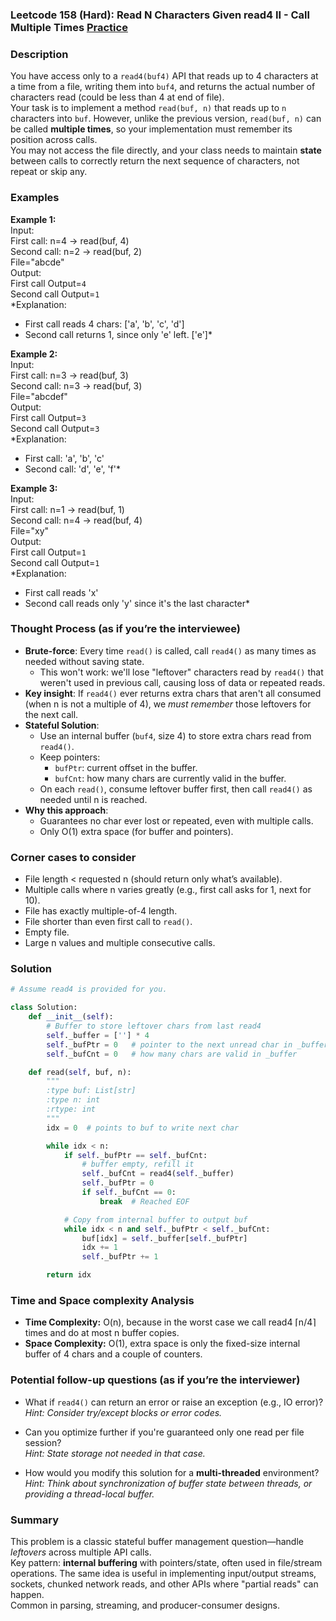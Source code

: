 ### Leetcode 158 (Hard): Read N Characters Given read4 II - Call Multiple Times [Practice](https://leetcode.com/problems/read-n-characters-given-read4-ii-call-multiple-times)

### Description  
You have access only to a `read4(buf4)` API that reads up to 4 characters at a time from a file, writing them into `buf4`, and returns the actual number of characters read (could be less than 4 at end of file).  
Your task is to implement a method `read(buf, n)` that reads up to `n` characters into `buf`. However, unlike the previous version, `read(buf, n)` can be called **multiple times**, so your implementation must remember its position across calls.  
You may not access the file directly, and your class needs to maintain **state** between calls to correctly return the next sequence of characters, not repeat or skip any.

### Examples  

**Example 1:**  
Input:  
First call: n=4 → read(buf, 4)  
Second call: n=2 → read(buf, 2)  
File="abcde"  
Output:  
First call Output=`4`  
Second call Output=`1`  
*Explanation:  
- First call reads 4 chars: ['a', 'b', 'c', 'd']  
- Second call returns 1, since only 'e' left. ['e']*

**Example 2:**  
Input:  
First call: n=3 → read(buf, 3)  
Second call: n=3 → read(buf, 3)  
File="abcdef"  
Output:  
First call Output=`3`  
Second call Output=`3`  
*Explanation:  
- First call: 'a', 'b', 'c'  
- Second call: 'd', 'e', 'f'*

**Example 3:**  
Input:  
First call: n=1 → read(buf, 1)  
Second call: n=4 → read(buf, 4)  
File="xy"  
Output:  
First call Output=`1`  
Second call Output=`1`  
*Explanation:  
- First call reads 'x'  
- Second call reads only 'y' since it's the last character*


### Thought Process (as if you’re the interviewee)  
- **Brute-force**: Every time `read()` is called, call `read4()` as many times as needed without saving state.  
  - This won't work: we'll lose "leftover" characters read by `read4()` that weren't used in previous call, causing loss of data or repeated reads.
- **Key insight**: If `read4()` ever returns extra chars that aren't all consumed (when n is not a multiple of 4), we *must remember* those leftovers for the next call.
- **Stateful Solution**:  
  - Use an internal buffer (`buf4`, size 4) to store extra chars read from `read4()`.
  - Keep pointers:
    - `bufPtr`: current offset in the buffer.
    - `bufCnt`: how many chars are currently valid in the buffer.
  - On each `read()`, consume leftover buffer first, then call `read4()` as needed until n is reached.
- **Why this approach**:  
  - Guarantees no char ever lost or repeated, even with multiple calls.
  - Only O(1) extra space (for buffer and pointers).

### Corner cases to consider  
- File length < requested n (should return only what’s available).  
- Multiple calls where n varies greatly (e.g., first call asks for 1, next for 10).
- File has exactly multiple-of-4 length.
- File shorter than even first call to `read()`.
- Empty file.
- Large n values and multiple consecutive calls.

### Solution

```python
# Assume read4 is provided for you.

class Solution:
    def __init__(self):
        # Buffer to store leftover chars from last read4
        self._buffer = [''] * 4
        self._bufPtr = 0   # pointer to the next unread char in _buffer
        self._bufCnt = 0   # how many chars are valid in _buffer

    def read(self, buf, n):
        """
        :type buf: List[str]
        :type n: int
        :rtype: int
        """
        idx = 0  # points to buf to write next char

        while idx < n:
            if self._bufPtr == self._bufCnt:
                # buffer empty, refill it
                self._bufCnt = read4(self._buffer)
                self._bufPtr = 0
                if self._bufCnt == 0:
                    break  # Reached EOF

            # Copy from internal buffer to output buf
            while idx < n and self._bufPtr < self._bufCnt:
                buf[idx] = self._buffer[self._bufPtr]
                idx += 1
                self._bufPtr += 1

        return idx
```

### Time and Space complexity Analysis  

- **Time Complexity:** O(n), because in the worst case we call read4 ⌈n/4⌉ times and do at most n buffer copies.
- **Space Complexity:** O(1), extra space is only the fixed-size internal buffer of 4 chars and a couple of counters.

### Potential follow-up questions (as if you’re the interviewer)  

- What if `read4()` can return an error or raise an exception (e.g., IO error)?  
  *Hint: Consider try/except blocks or error codes.*

- Can you optimize further if you're guaranteed only one read per file session?  
  *Hint: State storage not needed in that case.*

- How would you modify this solution for a **multi-threaded** environment?  
  *Hint: Think about synchronization of buffer state between threads, or providing a thread-local buffer.*

### Summary
This problem is a classic stateful buffer management question—handle *leftovers* across multiple API calls.  
Key pattern: **internal buffering** with pointers/state, often used in file/stream operations. The same idea is useful in implementing input/output streams, sockets, chunked network reads, and other APIs where "partial reads" can happen.  
Common in parsing, streaming, and producer-consumer designs.
